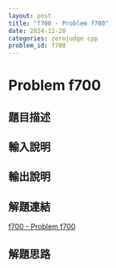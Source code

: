 ```yaml
---
layout: post
title: "f700 - Problem f700"
date: 2024-12-20
categories: zerojudge cpp
problem_id: f700
---
```


# Problem f700

## 題目描述



## 輸入說明



## 輸出說明



## 解題連結

[f700 - Problem f700](https://zerojudge.tw/ShowProblem?problemid=f700)

## 解題思路

